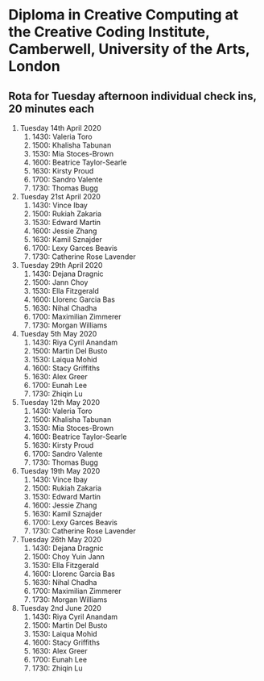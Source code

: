 # Diploma in Creative Computing at the Creative Coding Institute, Camberwell, University of the Arts, London

## Rota for Tuesday afternoon individual check ins, 20 minutes each

1. Tuesday 14th April 2020
   1. 1430: Valeria Toro
   2. 1500: Khalisha Tabunan
   3. 1530: Mia Stoces-Brown
   4. 1600: Beatrice Taylor-Searle
   5. 1630: Kirsty Proud
   6. 1700: Sandro Valente
   7. 1730: Thomas Bugg
2. Tuesday 21st April 2020
   1. 1430: Vince Ibay
   2. 1500: Rukiah Zakaria
   3. 1530: Edward Martin
   4. 1600: Jessie Zhang
   5. 1630: Kamil Sznajder
   6. 1700: Lexy Garces Beavis
   7. 1730: Catherine Rose Lavender
3. Tuesday 29th April 2020
   1. 1430: Dejana Dragnic
   2. 1500: Jann Choy
   3. 1530: Ella Fitzgerald
   4. 1600: Llorenc Garcia Bas
   5. 1630: Nihal Chadha
   6. 1700: Maximilian Zimmerer
   7. 1730: Morgan Williams
4. Tuesday 5th May 2020
   1. 1430: Riya Cyril Anandam
   2. 1500: Martin Del Busto
   3. 1530: Laiqua Mohid
   4. 1600: Stacy Griffiths
   5. 1630: Alex Greer
   6. 1700: Eunah Lee
   7. 1730: Zhiqin Lu
5. Tuesday 12th May 2020
   1. 1430: Valeria Toro
   2. 1500: Khalisha Tabunan
   3. 1530: Mia Stoces-Brown
   4. 1600: Beatrice Taylor-Searle
   5. 1630: Kirsty Proud
   6. 1700: Sandro Valente
   7. 1730: Thomas Bugg
6. Tuesday 19th May 2020
   1. 1430: Vince Ibay
   2. 1500: Rukiah Zakaria
   3. 1530: Edward Martin
   4. 1600: Jessie Zhang
   5. 1630: Kamil Sznajder
   6. 1700: Lexy Garces Beavis
   7. 1730: Catherine Rose Lavender
7. Tuesday 26th May 2020
   1. 1430: Dejana Dragnic
   2. 1500: Choy Yuin Jann
   3. 1530: Ella Fitzgerald
   4. 1600: Llorenc Garcia Bas
   5. 1630: Nihal Chadha
   6. 1700: Maximilian Zimmerer
   7. 1730: Morgan Williams
8. Tuesday 2nd June 2020
   1. 1430: Riya Cyril Anandam
   2. 1500: Martin Del Busto
   3. 1530: Laiqua Mohid
   4. 1600: Stacy Griffiths
   5. 1630: Alex Greer
   6. 1700: Eunah Lee
   7. 1730: Zhiqin Lu
